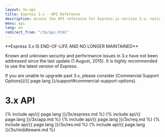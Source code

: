 ```yaml
---
layout: 3x-api
title: Express 3.x - API Reference
description: Access the API reference for Express.js version 3.x, noting that this version is end-of-life and no longer maintained - includes details on modules and methods.
menu: api
lang: en
redirect_from: "/3x/api.html"
---
```

<div id="api-doc" markdown="1">

  <div class="doc-box doc-warn" markdown="1">
  **Express 3.x IS END-OF-LIFE AND NO LONGER MAINTAINED**

  Known and unknown security and performance issues in 3.x have not been addressed since the last update (1 August, 2015). It is highly recommended to use the latest version of Express.

  If you are unable to upgrade past 3.x, please consider [Commercial Support Options](/{{ page.lang }}/support#commercial-support-options).
  </div>

  <h1>3.x API</h1>

  {% include api/{{ page.lang }}/3x/express.md %}
  {% include api/{{ page.lang }}/3x/app.md %}
  {% include api/{{ page.lang }}/3x/req.md %}
  {% include api/{{ page.lang }}/3x/res.md %}
  {% include api/{{ page.lang }}/3x/middleware.md %}

</div>
